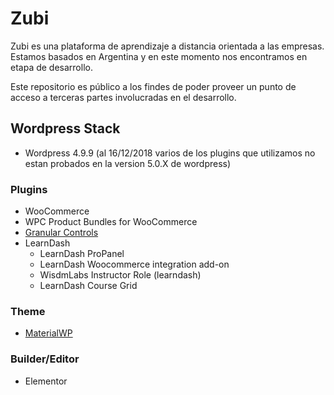# Zubi

Zubi es una plataforma de aprendizaje a distancia orientada a las empresas. 
Estamos basados en Argentina y en este momento nos encontramos en etapa de desarrollo.

Este repositorio es público a los findes de poder proveer un punto de acceso a terceras partes involucradas en el desarrollo.

## Wordpress Stack
+ Wordpress 4.9.9 (al 16/12/2018 varios de los plugins que utilizamos no estan probados en la version 5.0.X de wordpress)

### Plugins
+ WooCommerce 
+ WPC Product Bundles for WooCommerce
+ [Granular Controls](https://wordpress.org/plugins/granular-controls-for-elementor)
+ LearnDash
  + LearnDash ProPanel 
  + LearnDash Woocommerce integration add-on 
  + WisdmLabs Instructor Role (learndash)
  + LearnDash Course Grid

### Theme
+ [MaterialWP](https://materialwp.com)

### Builder/Editor
+ Elementor